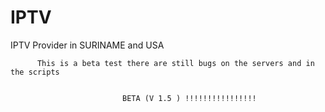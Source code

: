 # IPTV
IPTV Provider in SURINAME and USA


          This is a beta test there are still bugs on the servers and in the scripts
                                                    
                                                    
                             BETA (V 1.5 ) !!!!!!!!!!!!!!!!
                                                     
                                      
